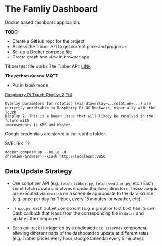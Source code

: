 # The Famliy Dashboard

Docker based dashboard application.

**TODO**

* Create a GitHub repo for the project
* Access the Tibber API to get current price and prognosis
* Set up a Docker compose file
* Create graph and view in browser app


Tibber test file works
The Tibber API: [LINK](https://developer.tibber.com/docs/overview)

**The python dotenv**
**MQTT**

- Put in kiosk mode


[Raspberry Pi Touch Display 2](https://www.electrokit.com/raspberry-pi-touch-display-2)
[Pi4](https://www.electrokit.com/raspberry-pi-4-model-b/4gb)

```
Overlay parameters for rotation (via dtoverlay=...rotation=...) are
currently unreliable in Raspberry Pi OS Bookworm, especially with the Touch
Display 2. This is a known issue that will likely be resolved in the future with
improvements to KMS and Weston.
```

Google credentials are stored in the .config folder.

SVELTEKIT?

```
docker compose up --build -d
chromium-browser --kiosk http://localhost:8050
```


## Data Update Strategy

- One script per API (e.g. `fetch_tibber.py`, `fetch_weather.py`, etc.)
  Each script fetches data and stores it under the `data/` directory.
  These scripts are executed via `crontab` on a schedule appropriate to the data source
  (e.g. once per day for Tibber, every 15 minutes for weather, etc).

- In `app.py`, each output component (e.g. a graph or text box) has its own Dash callback
  that reads from the corresponding file in `data/` and updates the component.

- Each callback is triggered by a dedicated `dcc.Interval` component,
  allowing different parts of the dashboard to update at different rates
  (e.g. Tibber prices every hour, Google Calendar every 5 minutes).
